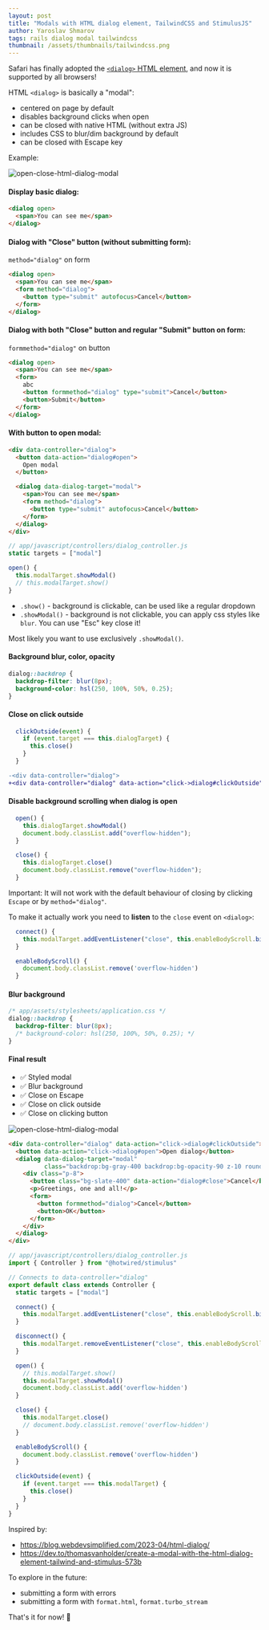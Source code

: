 ```yaml
---
layout: post
title: "Modals with HTML dialog element, TailwindCSS and StimulusJS"
author: Yaroslav Shmarov
tags: rails dialog modal tailwindcss
thumbnail: /assets/thumbnails/tailwindcss.png
---
```


Safari has finally adopted the [`<dialog>` HTML element](https://developer.mozilla.org/en-US/docs/Web/HTML/Element/dialog), and now it is supported by all browsers!

HTML `<dialog>` is basically a "modal":
* centered on page by default
* disables background clicks when open
* can be closed with native HTML (without extra JS)
* includes CSS to blur/dim background by default
* can be closed with Escape key

Example:

![open-close-html-dialog-modal](/assets/images/open-close-html-dialog-modal.gif)

#### Display basic dialog:

```html
<dialog open>
  <span>You can see me</span>
</dialog>
```

#### Dialog with "Close" button (without submitting form):

`method="dialog"` on form

```html
<dialog open>
  <span>You can see me</span>
  <form method="dialog">
    <button type="submit" autofocus>Cancel</button>
  </form>
</dialog>
```

#### Dialog with both "Close" button and regular "Submit" button on form:

`formmethod="dialog"` on button

```html
<dialog open>
  <span>You can see me</span>
  <form>
    abc
    <button formmethod="dialog" type="submit">Cancel</button>
    <button>Submit</button>
  </form>
</dialog>
```

#### With button to open modal:

```html
<div data-controller="dialog">
  <button data-action="dialog#open">
    Open modal
  </button>

  <dialog data-dialog-target="modal">
    <span>You can see me</span>
    <form method="dialog">
      <button type="submit" autofocus>Cancel</button>
    </form>
  </dialog>
</div>
```

```js
// app/javascript/controllers/dialog_controller.js
static targets = ["modal"]

open() {
  this.modalTarget.showModal()
  // this.modalTarget.show()
}
```

- `.show()` - background is clickable, can be used like a regular dropdown
- `.showModal()` - background is not clickable, you can apply css styles like `blur`. You can use "Esc" key close it!

Most likely you want to use exclusively `.showModal()`.

#### Background blur, color, opacity

```css
dialog::backdrop {
  backdrop-filter: blur(8px);
  background-color: hsl(250, 100%, 50%, 0.25);
}
```

#### Close on click outside

```js
  clickOutside(event) {
    if (event.target === this.dialogTarget) {
      this.close()
    }
  }
```

```diff
-<div data-controller="dialog">
+<div data-controller="dialog" data-action="click->dialog#clickOutside">
```

#### Disable background scrolling when dialog is open

```js
  open() {
    this.dialogTarget.showModal()
    document.body.classList.add("overflow-hidden");
  }

  close() {
    this.dialogTarget.close()
    document.body.classList.remove("overflow-hidden");
  }
```

Important: It will not work with the default behaviour of closing by clicking `Escape` or by `method="dialog"`.

To make it actually work you need to **listen** to the `close` event on `<dialog>`:

```js
  connect() {
    this.modalTarget.addEventListener("close", this.enableBodyScroll.bind(this))
  }

  enableBodyScroll() {
    document.body.classList.remove('overflow-hidden')
  }
```
#### Blur background

```css
/* app/assets/stylesheets/application.css */
dialog::backdrop {
  backdrop-filter: blur(8px);
  /* background-color: hsl(250, 100%, 50%, 0.25); */
}
```

#### Final result

- ✅ Styled modal
- ✅ Blur background
- ✅ Close on Escape
- ✅ Close on click outside
- ✅ Close on clicking button

![open-close-html-dialog-modal](/assets/images/open-close-html-dialog-modal.gif)

```html
<div data-controller="dialog" data-action="click->dialog#clickOutside">
  <button data-action="click->dialog#open">Open dialog</button>
  <dialog data-dialog-target="modal"
          class="backdrop:bg-gray-400 backdrop:bg-opacity-90 z-10 rounded-md border-4 bg-sky-900 w-full md:w-2/3 mt-24">
    <div class="p-8">
      <button class="bg-slate-400" data-action="dialog#close">Cancel</button>
      <p>Greetings, one and all!</p>
      <form>
        <button formmethod="dialog">Cancel</button>
        <button>OK</button>
      </form>
    </div>
  </dialog>
</div>
```

```js
// app/javascript/controllers/dialog_controller.js
import { Controller } from "@hotwired/stimulus"

// Connects to data-controller="dialog"
export default class extends Controller {
  static targets = ["modal"]

  connect() {
    this.modalTarget.addEventListener("close", this.enableBodyScroll.bind(this))
  }

  disconnect() {
    this.modalTarget.removeEventListener("close", this.enableBodyScroll.bind(this))
  }

  open() {
    // this.modalTarget.show()
    this.modalTarget.showModal()
    document.body.classList.add('overflow-hidden')
  }

  close() {
    this.modalTarget.close()
    // document.body.classList.remove('overflow-hidden')
  }

  enableBodyScroll() {
    document.body.classList.remove('overflow-hidden')
  }

  clickOutside(event) {
    if (event.target === this.modalTarget) {
      this.close()
    }
  }
}
```

Inspired by:
* https://blog.webdevsimplified.com/2023-04/html-dialog/
* https://dev.to/thomasvanholder/create-a-modal-with-the-html-dialog-element-tailwind-and-stimulus-573b

To explore in the future:
- submitting a form with errors
- submitting a form with `format.html`, `format.turbo_stream`

That's it for now! 🤠
